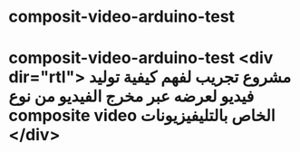 # composit-video-arduino-test
# composit-video-arduino-test  &lt;div dir="rtl"> مشروع تجريب لفهم كيفية توليد فيديو لعرضه عبر مخرج الفيديو من نوع composite video  الخاص بالتليفيزيونات     &lt;/div>
